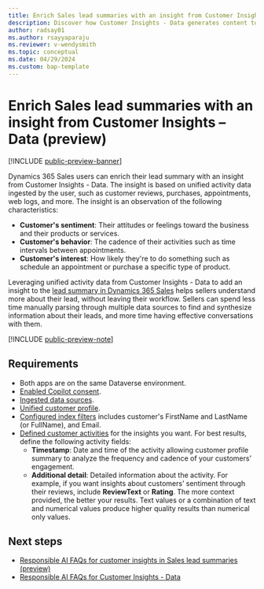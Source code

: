 ```yaml
---
title: Enrich Sales lead summaries with an insight from Customer Insights – Data (preview)
description: Discover how Customer Insights - Data generates content to the lead summary in Dynamics 365 Sales.
author: radsay01
ms.author: rsayyaparaju 
ms.reviewer: v-wendysmith
ms.topic: conceptual
ms.date: 04/29/2024
ms.custom: bap-template
---
```


# Enrich Sales lead summaries with an insight from Customer Insights – Data (preview)

[!INCLUDE [public-preview-banner](includes/public-preview-banner.md)]

Dynamics 365 Sales users can enrich their lead summary with an insight from Customer Insights - Data. The insight is based on unified activity data ingested by the user, such as customer reviews, purchases, appointments, web logs, and more. The insight is an observation of the following characteristics:

- **Customer's sentiment**: Their attitudes or feelings toward the business and their products or services.
- **Customer's behavior**: The cadence of their activities such as time intervals between appointments.
- **Customer's interest**: How likely they're to do something such as schedule an appointment or purchase a specific type of product.

Leveraging unified activity data from Customer Insights - Data to add an insight to the [lead summary in Dynamics 365 Sales](/dynamics365/sales/copilot-get-information#enrich-leads-with-related-information) helps sellers understand more about their lead, without leaving their workflow. Sellers can spend less time manually parsing through multiple data sources to find and synthesize information about their leads, and more time having effective conversations with them.

[!INCLUDE [public-preview-note](includes/public-preview-note.md)]

## Requirements

- Both apps are on the same Dataverse environment.
- [Enabled Copilot consent](copilot-global-consent.md).
- [Ingested data sources](data-sources.md).
- [Unified customer profile](data-unification.md).
- [Configured index filters](search-filter-index.md) includes customer's FirstName and LastName (or FullName), and Email.
- [Defined customer activities](activities.md) for the insights you want. For best results, define the following activity fields:
  - **Timestamp**: Date and time of the activity allowing customer profile summary to analyze the frequency and cadence of your customers’ engagement.
  - **Additional detail**: Detailed information about the activity. For example, if you want insights about customers’ sentiment through their reviews, include **ReviewText** or **Rating**. The more context provided, the better your results. Text values or a combination of text and numerical values produce higher quality results than numerical only values.

## Next steps

- [Responsible AI FAQs for customer insights in Sales lead summaries (preview)](faqs-profile-summary.md)
- [Responsible AI FAQs for Customer Insights - Data](responsible-ai-overview.md)